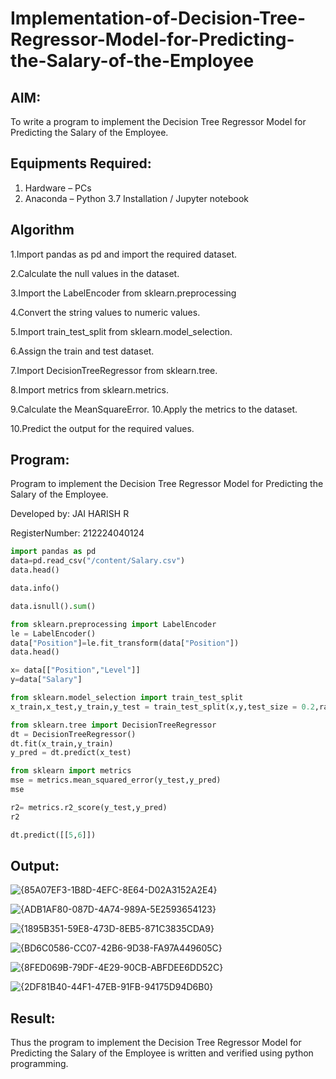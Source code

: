 # Implementation-of-Decision-Tree-Regressor-Model-for-Predicting-the-Salary-of-the-Employee

## AIM:
To write a program to implement the Decision Tree Regressor Model for Predicting the Salary of the Employee.

## Equipments Required:
1. Hardware – PCs
2. Anaconda – Python 3.7 Installation / Jupyter notebook

## Algorithm
1.Import pandas as pd and import the required dataset.

2.Calculate the null values in the dataset.

3.Import the LabelEncoder from sklearn.preprocessing

4.Convert the string values to numeric values.

5.Import train_test_split from sklearn.model_selection.

6.Assign the train and test dataset.

7.Import DecisionTreeRegressor from sklearn.tree.

8.Import metrics from sklearn.metrics.

9.Calculate the MeanSquareError. 10.Apply the metrics to the dataset.

10.Predict the output for the required values.

## Program:

Program to implement the Decision Tree Regressor Model for Predicting the Salary of the Employee.

Developed by: JAI HARISH R

RegisterNumber:  212224040124

```python
import pandas as pd
data=pd.read_csv("/content/Salary.csv")
data.head()

data.info()

data.isnull().sum()

from sklearn.preprocessing import LabelEncoder
le = LabelEncoder()
data["Position"]=le.fit_transform(data["Position"])
data.head()

x= data[["Position","Level"]]
y=data["Salary"]

from sklearn.model_selection import train_test_split
x_train,x_test,y_train,y_test = train_test_split(x,y,test_size = 0.2,random_state = 2)

from sklearn.tree import DecisionTreeRegressor
dt = DecisionTreeRegressor()
dt.fit(x_train,y_train)
y_pred = dt.predict(x_test)

from sklearn import metrics
mse = metrics.mean_squared_error(y_test,y_pred)
mse

r2= metrics.r2_score(y_test,y_pred)
r2

dt.predict([[5,6]])

```

## Output:
![{85A07EF3-1B8D-4EFC-8E64-D02A3152A2E4}](https://github.com/user-attachments/assets/8367b62d-a97b-4af1-b994-ef8f18ed8f17)

![{ADB1AF80-087D-4A74-989A-5E2593654123}](https://github.com/user-attachments/assets/fdd2b0ed-6ea8-4d15-b4c9-2ee6d0ea22ce)

![{1895B351-59E8-473D-8EB5-871C3835CDA9}](https://github.com/user-attachments/assets/38fc8dd2-bbc5-4c6b-973a-ee2f053736b3)

![{BD6C0586-CC07-42B6-9D38-FA97A449605C}](https://github.com/user-attachments/assets/17770d3f-61d3-41f1-8b1b-4f7f15fe0a2b)

![{8FED069B-79DF-4E29-90CB-ABFDEE6DD52C}](https://github.com/user-attachments/assets/1213a3bf-e900-462d-956d-4fde69a7393c)

![{2DF81B40-44F1-47EB-91FB-94175D94D6B0}](https://github.com/user-attachments/assets/946f78b3-f91b-440f-9026-7c4f5aa9d785)








## Result:
Thus the program to implement the Decision Tree Regressor Model for Predicting the Salary of the Employee is written and verified using python programming.
